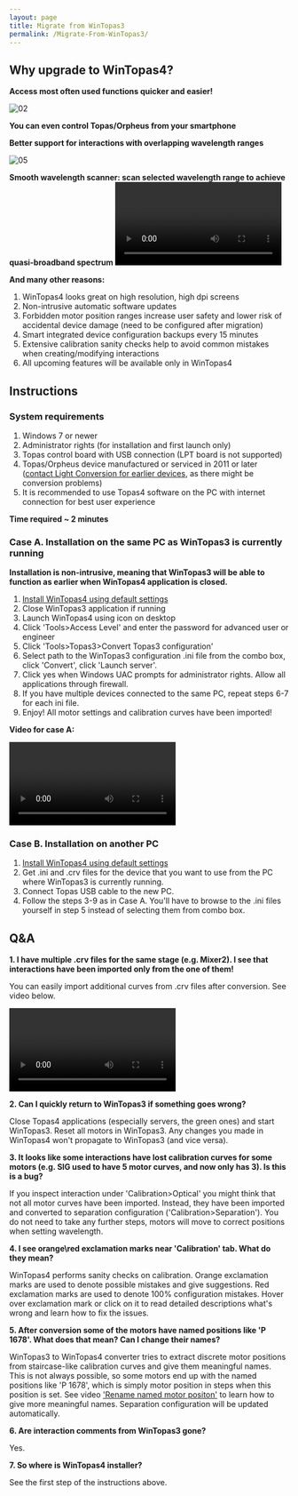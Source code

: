 ```yaml
---
layout: page
title: Migrate from WinTopas3
permalink: /Migrate-From-WinTopas3/
---
```



## Why upgrade to WinTopas4?

**Access most often used functions quicker and easier!**
<img src="https://lightconupdater.blob.core.windows.net/topas4infopage/Images/Migrate-From-WinTopas3/01.png" alt="">

![02](https://lightconupdater.blob.core.windows.net/topas4infopage/Images/Migrate-From-WinTopas3/02.png)

**You can even control Topas/Orpheus from your smartphone**
<img  src="https://lightconupdater.blob.core.windows.net/topas4infopage/Images/Migrate-From-WinTopas3/03.png" alt="">


**Better support for interactions with overlapping wavelength ranges**
<img src="https://lightconupdater.blob.core.windows.net/topas4infopage/Images/Migrate-From-WinTopas3/04.png" alt="">


![05](https://lightconupdater.blob.core.windows.net/topas4infopage/Images/Migrate-From-WinTopas3/05.png)

**Smooth wavelength scanner: scan selected wavelength range to achieve quasi-broadband spectrum**
<video  controls class="video-js vjs-16-9" id="SmoothScanner">
</video>

**And many other reasons:**

1. WinTopas4 looks great on high resolution, high dpi screens
1. Non-intrusive automatic software updates
1. Forbidden motor position ranges increase user safety and lower risk of accidental device damage (need to be configured after migration)
1. Smart integrated device configuration backups every 15 minutes
1. Extensive calibration sanity checks help to avoid common mistakes when creating/modifying interactions
1. All upcoming features will be available only in WinTopas4



## Instructions

### System requirements

1. Windows 7 or newer
1. Administrator rights (for installation and first launch only)
1. Topas control board with USB connection (LPT board is not supported)
1. Topas/Orpheus device manufactured or serviced in 2011 or later ([contact Light Conversion for earlier devices](mailto:support@lightcon.com), as there might be conversion problems)
1. It is recommended to use Topas4 software on the PC with internet connection for best user experience

**Time required ~ 2 minutes**


### Case A. Installation on the same PC as WinTopas3 is currently running
**Installation is non-intrusive, meaning that WinTopas3 will be able to function as earlier when WinTopas4 application is closed.**



1. [Install WinTopas4 using default settings](https://lightconupdater.blob.core.windows.net/installers/WinTopas4-setup.exe)
1. Close WinTopas3 application if running
1. Launch WinTopas4 using icon on desktop
1. Click 'Tools>Access Level' and enter the password for advanced user or engineer
1. Click 'Tools>Topas3>Convert Topas3 configuration'
1. Select path to the WinTopas3 configuration .ini file from the combo box, click 'Convert', click 'Launch server'.
1. Click yes when Windows UAC prompts for administrator rights. Allow all applications through firewall.
1. If you have multiple devices connected to the same PC, repeat steps 6-7 for each ini file.
1. Enjoy! All motor settings and calibration curves have been imported!

**Video for case A:**

<video   controls class="video-js vjs-16-9" id="HowToConvert">
</video>



### Case B. Installation on another PC
1. [Install WinTopas4 using default settings](https://lightconupdater.blob.core.windows.net/installers/WinTopas4-setup.exe)
1. Get .ini and .crv files for the device that you want to use from the PC where WinTopas3 is currently running.
1. Connect Topas USB cable to the new PC.
1. Follow the steps 3-9 as in Case A. You'll have to browse to the .ini files yourself in step 5 instead of selecting them from combo box.

## Q&A

**1. I have multiple .crv files for the same stage (e.g. Mixer2). I see that interactions have been imported only from the one of them!**

You can easily import additional curves from .crv files after conversion. See video below.

<video  controls class="video-js vjs-16-9" id="HowToImportWintopas3">
</video>

**2. Can I quickly return to WinTopas3 if something goes wrong?**

Close Topas4 applications (especially servers, the green ones) and start WinTopas3. Reset all motors in WinTopas3. Any changes you made in WinTopas4 won't propagate to WinTopas3 (and vice versa).

**3. It looks like some interactions have lost calibration curves for some motors (e.g. SIG used to have 5 motor curves, and now only has 3). Is this is a bug?**

If you inspect interaction under 'Calibration>Optical' you might think that not all motor curves have been imported. Instead, they have been imported and converted to separation configuration ('Calibration>Separation'). You do not need to take any further steps, motors will move to correct positions when setting wavelength.


**4. I see orange\red exclamation marks near 'Calibration' tab. What do they mean?**

WinTopas4 performs sanity checks on calibration. Orange exclamation marks are used to denote possible mistakes and give suggestions. Red exclamation marks are used to denote 100% configuration mistakes. Hover over exclamation mark or click on it to read detailed descriptions what's wrong and learn how to fix the issues.


**5. After conversion some of the motors have named positions like 'P 1678'. What does that mean? Can I change their names?**

WinTopas3 to WinTopas4 converter tries to extract discrete motor positions from staircase-like calibration curves and give them meaningful names. This is not always possible, so some motors end up with the named positions like 'P 1678', which is simply motor position in steps when this position is set. See video ['Rename named motor positon'](http://domasm.github.io/Topas4Info/How-Tos/Calibration#Vid005) to learn how to give more meaningful names. Separation configuration will be updated automatically.

**6. Are interaction comments from WinTopas3 gone?**

Yes.

**7. So where is WinTopas4 installer?**

See the first step of the instructions above.


<script>
var params = "?sv=2019-12-12&st=2021-07-28T06%3A17%3A46Z&se=2068-05-02T06%3A17%3A00Z&sr=c&sp=r&sig=XD7n6ZF%2BZcbXAiD5pd7dIVI7b0kxH28KFI6iGGZkV44%3D";

var links = [
{Name: "HowToConvert", Link: "https://lightconupdater.blob.core.windows.net/topas4infopage/Videos/MigrateWT3.mp4"},
{Name: "SmoothScanner",Link:"https://lightconupdater.blob.core.windows.net/topas4infopage/Videos/SmoothScannerQuickDemo.mp4"},
{Name: "HowToImportWintopas3",Link:"https://lightconupdater.blob.core.windows.net/topas4infopage/Videos/ImportingWT3Curve.mp4"}
];

function InitializePlayer(link) {  
  videojs(link.Name).src({
    type: 'video/mp4',
    src: link.Link+params
  });
}

links.forEach(link => InitializePlayer(link));

</script>
